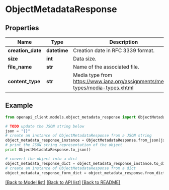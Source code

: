 # ObjectMetadataResponse


## Properties
Name | Type | Description | Notes
------------ | ------------- | ------------- | -------------
**creation_date** | **datetime** | Creation date in RFC 3339 format. | 
**size** | **int** | Data size. | 
**file_name** | **str** | Name of the associated file. | 
**content_type** | **str** | Media type from https://www.iana.org/assignments/media-types/media-types.xhtml | [default to 'application/octet-stream']

## Example

```python
from openapi_client.models.object_metadata_response import ObjectMetadataResponse

# TODO update the JSON string below
json = "{}"
# create an instance of ObjectMetadataResponse from a JSON string
object_metadata_response_instance = ObjectMetadataResponse.from_json(json)
# print the JSON string representation of the object
print ObjectMetadataResponse.to_json()

# convert the object into a dict
object_metadata_response_dict = object_metadata_response_instance.to_dict()
# create an instance of ObjectMetadataResponse from a dict
object_metadata_response_form_dict = object_metadata_response.from_dict(object_metadata_response_dict)
```
[[Back to Model list]](../README.md#documentation-for-models) [[Back to API list]](../README.md#documentation-for-api-endpoints) [[Back to README]](../README.md)



